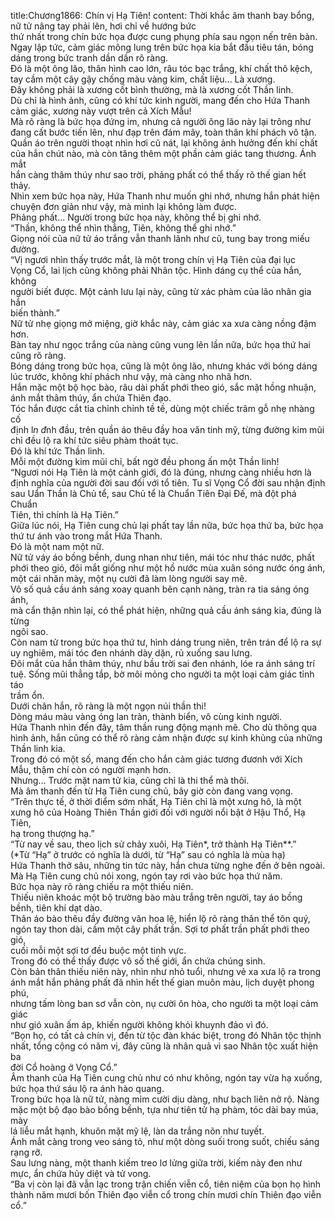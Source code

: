 title:Chương1866: Chín vị Hạ Tiên!
content:
Thời khắc âm thanh bay bổng, nữ tử nâng tay phải lên, hơi chỉ về hướng bức<br>thứ nhất trong chín bức họa được cung phụng phía sau ngọn nến trên bàn.<br>Ngay lập tức, cảm giác mông lung trên bức họa kia bắt đầu tiêu tán, bóng<br>dáng trong bức tranh dần dần rõ ràng.<br>Đó là một ông lão, thân hình cao lớn, râu tóc bạc trắng, khí chất thô kệch,<br>tay cầm một cây gậy chống màu vàng kim, chất liệu... Là xương.<br>Đây không phải là xương cốt bình thường, mà là xương cốt Thần linh.<br>Dù chỉ là hình ảnh, cũng có khí tức kinh người, mang đến cho Hứa Thanh<br>cảm giác, xương này vượt trên cả Xích Mẫu!<br>Mà rõ ràng là bức họa đứng im, nhưng cả người ông lão này lại trông như<br>đang cất bước tiến lên, như đạp trên đám mây, toàn thân khí phách vô tận.<br>Quần áo trên người thoạt nhìn hơi cũ nát, lại không ảnh hưởng đến khí chất<br>của hắn chút nào, mà còn tăng thêm một phần cảm giác tang thương. Ánh mắt<br>hắn càng thâm thúy như sao trời, phảng phất có thể thấy rõ thế gian hết thảy.<br>Nhìn xem bức họa này, Hứa Thanh như muốn ghi nhớ, nhưng hắn phát hiện<br>chuyện đơn giản như vậy, mà mình lại không làm được.<br>Phảng phất... Người trong bức họa này, không thể bị ghi nhớ.<br>“Thần, không thể nhìn thẳng, Tiên, không thể ghi nhớ.”<br>Giọng nói của nữ tử áo trắng vẫn thanh lãnh như cũ, tung bay trong miếu<br>đường.<br>“Vị ngươi nhìn thấy trước mắt, là một trong chín vị Hạ Tiên của đại lục<br>Vọng Cổ, lai lịch cũng không phải Nhân tộc. Hình dáng cụ thể của hắn, không<br>người biết được. Một cảnh lưu lại này, cũng từ xác phàm của lão nhân gia hắn<br>biến thành.”<br>Nữ tử nhẹ giọng mở miệng, giờ khắc này, cảm giác xa xưa càng nồng đậm<br>hơn.<br>Bàn tay như ngọc trắng của nàng cũng vung lên lần nữa, bức họa thứ hai<br>cũng rõ ràng.<br>Bóng dáng trong bức họa, cũng là một ông lão, nhưng khác với bóng dáng<br>lúc trước, không khí phách như vậy, mà càng nho nhã hơn.<br>Hắn mặc một bộ học bào, râu dài phất phới theo gió, sắc mặt hồng nhuận,<br>ánh mắt thâm thúy, ẩn chứa Thiên đạo.<br>Tóc hắn được cắt tỉa chỉnh chỉnh tề tề, dùng một chiếc trâm gỗ nhẹ nhàng cố<br>định l*n đ*nh đầu, trên quần áo thêu đầy hoa văn tinh mỹ, từng đường kim mũi<br>chỉ đều lộ ra khí tức siêu phàm thoát tục.<br>Đó là khí tức Thần linh.<br>Mỗi một đường kim mũi chỉ, bất ngờ đều phong ấn một Thần linh!<br>“Ngươi nói Hạ Tiên là một cảnh giới, đó là đúng, nhưng càng nhiều hơn là<br>định nghĩa của người đời sau đối với tổ tiên. Tu sĩ Vọng Cổ đời sau nhận định<br>sau Uẩn Thần là Chủ tể, sau Chủ tể là Chuẩn Tiên Đại Đế, mà đột phá Chuẩn<br>Tiên, thì chính là Hạ Tiên.”<br>Giữa lúc nói, Hạ Tiên cung chủ lại phất tay lần nữa, bức họa thứ ba, bức họa<br>thứ tư ánh vào trong mắt Hứa Thanh.<br>Đó là một nam một nữ.<br>Nữ tử váy áo bồng bềnh, dung nhan như tiên, mái tóc như thác nước, phất<br>phới theo gió, đôi mắt giống như một hồ nước mùa xuân sóng nước óng ánh,<br>một cái nhăn mày, một nụ cười đã làm lòng người say mê.<br>Vô số quả cầu ánh sáng xoay quanh bên cạnh nàng, tràn ra tia sáng óng ánh,<br>mà cẩn thận nhìn lại, có thể phát hiện, những quả cầu ánh sáng kia, đúng là từng<br>ngôi sao.<br>Còn nam tử trong bức họa thứ tư, hình dáng trung niên, trên trán để lộ ra sự<br>uy nghiêm, mái tóc đen nhánh dày dặn, rủ xuống sau lưng.<br>Đôi mắt của hắn thâm thúy, như bầu trời sai đen nhánh, lóe ra ánh sáng trí<br>tuệ. Sống mũi thẳng tắp, bờ môi mỏng cho người ta một loại cảm giác tỉnh táo<br>trầm ổn.<br>Dưới chân hắn, rõ ràng là một ngọn núi thần thi!<br>Dòng máu màu vàng óng lan tràn, thành biển, vô cùng kinh người.<br>Hứa Thanh nhìn đến đây, tâm thần rung động mạnh mẽ. Cho dù thông qua<br>hình ảnh, hắn cũng có thể rõ ràng cảm nhận được sự kinh khủng của những<br>Thần linh kia.<br>Trong đó có một số, mang đến cho hắn cảm giác tương đươnh với Xích<br>Mẫu, thậm chí còn có người mạnh hơn.<br>Nhưng... Trước mặt nam tử kia, cũng chỉ là thi thể mà thôi.<br>Mà âm thanh đến từ Hạ Tiên cung chủ, bây giờ còn đang vang vọng.<br>“Trên thực tế, ở thời điểm sớm nhất, Hạ Tiên chỉ là một xưng hô, là một<br>xưng hô của Hoàng Thiên Thần giới đối với người nổi bật ở Hậu Thổ, Hạ Tiên,<br>hạ trong thượng hạ.”<br>“Từ nay về sau, theo lịch sử chảy xuôi, Hạ Tiên*, trở thành Hạ Tiên**.”<br>(*Từ “Hạ” ở trước có nghĩa là dưới, từ “Hạ” sau có nghĩa là mùa hạ)<br>Hứa Thanh thở sâu, những tin tức này, hắn chưa từng nghe đến ở bên ngoài.<br>Mà Hạ Tiên cung chủ nói xong, ngón tay rơi vào bức họa thứ năm.<br>Bức họa này rõ ràng chiếu ra một thiếu niên.<br>Thiếu niên khoác một bộ trường bào màu trắng trên người, tay áo bồng<br>bềnh, tiên khí dạt dào.<br>Thân áo bào thêu đầy đường vân hoa lệ, hiển lộ rõ ràng thân thể tôn quý,<br>ngón tay thon dài, cầm một cây phất trần. Sợi tơ phất trần phất phới theo gió,<br>cuối mỗi một sợi tơ đều buộc một tinh vực.<br>Trong đó có thể thấy được vô số thế giới, ẩn chứa chúng sinh.<br>Còn bản thân thiếu niên này, nhìn như nhỏ tuổi, nhưng vẻ xa xưa lộ ra trong<br>ánh mắt hắn phảng phất đã nhìn hết thế gian muôn màu, lịch duyệt phong phú,<br>nhưng tấm lòng ban sơ vẫn còn, nụ cười ôn hòa, cho người ta một loại cảm giác<br>như gió xuân ấm áp, khiến người không khỏi khuynh đảo vì đó.<br>“Bọn họ, có tất cả chín vị, đến từ tộc đàn khác biệt, trong đó Nhân tộc thịnh<br>nhất, tổng cộng có năm vị, đây cũng là nhân quả vì sao Nhân tộc xuất hiện ba<br>đời Cổ hoàng ở Vọng Cổ.”<br>Âm thanh của Hạ Tiên cung chủ như có như không, ngón tay vừa hạ xuống,<br>bức họa thứ sáu lộ ra ánh hào quang.<br>Trong bức họa là nữ tử, nàng mỉm cười dịu dàng, như bạch liên nở rộ. Nàng<br>mặc một bộ đạo bào bồng bềnh, tựa như tiên tử hạ phàm, tóc dài bay múa, mày<br>lá liễu mắt hạnh, khuôn mặt mỹ lệ, làn da trắng nõn như tuyết.<br>Ánh mắt càng trong veo sáng tỏ, như một dòng suối trong suốt, chiếu sáng<br>rạng rỡ.<br>Sau lưng nàng, một thanh kiếm treo lơ lửng giữa trời, kiếm này đen như<br>mực, ẩn chứa hủy diệt và tử vong.<br>“Ba vị còn lại đã vẫn lạc trong trận chiến viễn cổ, tiên niệm của bọn họ hình<br>thành năm mươi bốn Thiên đạo viễn cổ trong chín mươi chín Thiên đạo viễn<br>cổ.”